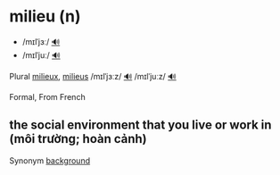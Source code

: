 # milieu (n)

- /mɪlˈjɜː/ [🔊](https://www.oxfordlearnersdictionaries.com/media/english/uk_pron/m/mil/milie/milieu__gb_2.mp3)
- /mɪlˈjuː/ [🔊](https://www.oxfordlearnersdictionaries.com/media/english/us_pron/m/mil/milie/milieu__us_2.mp3)

Plural [milieux](), [milieus]() /mɪlˈjɜːz/ [🔊](https://www.oxfordlearnersdictionaries.com/media/english/uk_pron/m/mil/milie/milieus__gb_2.mp3) /mɪlˈjuːz/ [🔊](https://www.oxfordlearnersdictionaries.com/media/english/us_pron/m/mil/milie/milieus__us_4_rr.mp3)

Formal, From French

## the social environment that you live or work in (môi trường; hoàn cảnh)

Synonym [background]()